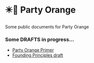 # ✴️🍊 Party Orange
Some public documents for Party Orange

### Some DRAFTS in progress...
* [Party Orange Primer](https://github.com/partyorange/pub/blob/principles01/drafts/party-orange-primer.md)
* [Founding Principles draft](https://github.com/partyorange/pub/blob/main/drafts/party-orange-founding-principles.md)
 
